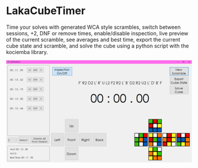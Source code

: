# LakaCubeTimer

Time your solves with generated WCA style scrambles, switch between sessions, +2, DNF or remove times, enable/disable inspection, live preview of the current scramble, see averages and best time, export the current cube state and scramble, and solve the cube using a python script with the kociemba library.

![](Manual-ENG-1.png)
